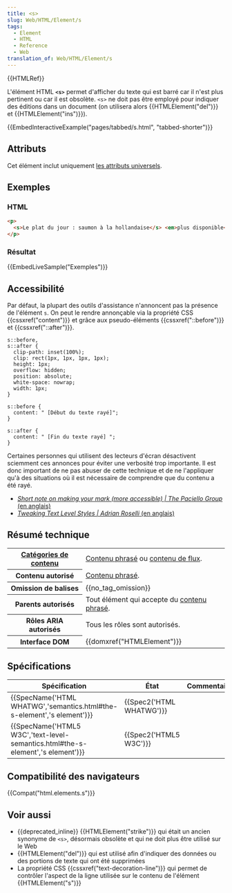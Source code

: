 ```yaml
---
title: <s>
slug: Web/HTML/Element/s
tags:
  - Element
  - HTML
  - Reference
  - Web
translation_of: Web/HTML/Element/s
---
```

{{HTMLRef}}

L'élément HTML **`<s>`** permet d'afficher du texte qui est barré car il n'est plus pertinent ou car il est obsolète. `<s>` ne doit pas être employé pour indiquer des éditions dans un document (on utilisera alors {{HTMLElement("del")}} et {{HTMLElement("ins")}}).

{{EmbedInteractiveExample("pages/tabbed/s.html", "tabbed-shorter")}}

## Attributs

Cet élément inclut uniquement [les attributs universels](/fr/docs/Web/HTML/Attributs_universels).

## Exemples

### HTML

```html
<p>
  <s>Le plat du jour : saumon à la hollandaise</s> <em>plus disponible</em>
</p>
```

### Résultat

{{EmbedLiveSample("Exemples")}}

## Accessibilité

Par défaut, la plupart des outils d'assistance n'annoncent pas la présence de l'élément `s`. On peut le rendre annonçable via la propriété CSS {{cssxref("content")}} et grâce aux pseudo-éléments {{cssxref("::before")}} et {{cssxref("::after")}}.

    s::before,
    s::after {
      clip-path: inset(100%);
      clip: rect(1px, 1px, 1px, 1px);
      height: 1px;
      overflow: hidden;
      position: absolute;
      white-space: nowrap;
      width: 1px;
    }

    s::before {
      content: " [Début du texte rayé]";
    }

    s::after {
      content: " [Fin du texte rayé] ";
    }

Certaines personnes qui utilisent des lecteurs d'écran désactivent sciemment ces annonces pour éviter une verbosité trop importante. Il est donc important de ne pas abuser de cette technique et de ne l'appliquer qu'à des situations où il est nécessaire de comprendre que du contenu a été rayé.

- [_Short note on making your mark (more accessible) | The Paciello Group_ (en anglais)](https://developer.paciellogroup.com/blog/2017/12/short-note-on-making-your-mark-more-accessible/)
- [_Tweaking Text Level Styles | Adrian Roselli_ (en anglais)](http://adrianroselli.com/2017/12/tweaking-text-level-styles.html)

## Résumé technique

<table class="properties">
  <tbody>
    <tr>
      <th scope="row">
        <a href="/fr/docs/Web/HTML/Attributs_universels"
          >Catégories de contenu</a
        >
      </th>
      <td>
        <a href="/fr/docs/Web/HTML/Catégorie_de_contenu#Contenu_phrasé"
          >Contenu phrasé</a
        >
        ou
        <a href="/fr/docs/Web/HTML/Catégorie_de_contenu#Contenu_de_flux"
          >contenu de flux</a
        >.
      </td>
    </tr>
    <tr>
      <th scope="row">Contenu autorisé</th>
      <td>
        <a href="/fr/docs/Web/HTML/Catégorie_de_contenu#Contenu_phrasé"
          >Contenu phrasé</a
        >.
      </td>
    </tr>
    <tr>
      <th scope="row">Omission de balises</th>
      <td>{{no_tag_omission}}</td>
    </tr>
    <tr>
      <th scope="row">Parents autorisés</th>
      <td>
        Tout élément qui accepte du
        <a href="/fr/docs/Web/HTML/Catégorie_de_contenu#Contenu_phrasé"
          >contenu phrasé</a
        >.
      </td>
    </tr>
    <tr>
      <th scope="row">Rôles ARIA autorisés</th>
      <td>Tous les rôles sont autorisés.</td>
    </tr>
    <tr>
      <th scope="row">Interface DOM</th>
      <td>{{domxref("HTMLElement")}}</td>
    </tr>
  </tbody>
</table>

## Spécifications

| Spécification                                                                                            | État                             | Commentaires |
| -------------------------------------------------------------------------------------------------------- | -------------------------------- | ------------ |
| {{SpecName('HTML WHATWG','semantics.html#the-s-element','s element')}}             | {{Spec2('HTML WHATWG')}} |              |
| {{SpecName('HTML5 W3C','text-level-semantics.html#the-s-element','s element')}} | {{Spec2('HTML5 W3C')}}     |              |

## Compatibilité des navigateurs

{{Compat("html.elements.s")}}

## Voir aussi

- {{deprecated_inline}} {{HTMLElement("strike")}} qui était un ancien synonyme de `<s>`, désormais obsolète et qui ne doit plus être utilisé sur le Web
- {{HTMLElement("del")}} qui est utilisé afin d'indiquer des données ou des portions de texte qui ont été supprimées
- La propriété CSS {{cssxref("text-decoration-line")}} qui permet de contrôler l'aspect de la ligne utilisée sur le contenu de l'élément {{HTMLElement("s")}}
